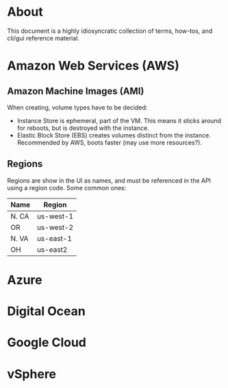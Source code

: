 # About

This document is a highly idiosyncratic collection of terms, how-tos, and cli/gui reference material.

# Amazon Web Services (AWS)

## Amazon Machine Images (AMI)

When creating, volume types have to be decided:
- Instance Store is ephemeral, part of the VM. This means it sticks around for reboots, but is destroyed with the instance. 
- Elastic Block Store (EBS) creates volumes distinct from the instance. Recommended by AWS, boots faster (may use more resources?).

## Regions

Regions are show in the UI as names, and must be referenced in the API using a region code. Some common ones:

Name  | Region
------|-------
N. CA | us-west-1
OR    | us-west-2
N. VA | us-east-1
OH    | us-east2 

# Azure

# Digital Ocean

# Google Cloud

# vSphere
